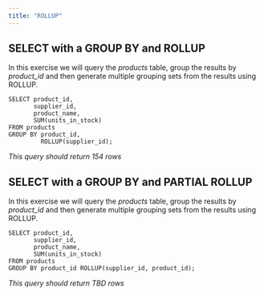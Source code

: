 ```yaml
---
title: "ROLLUP"
---
```


## SELECT with a GROUP BY and ROLLUP

In this exercise we will query the _products_ table, group the results by _product\_id_ and then generate multiple grouping sets from the results using ROLLUP.

```
SELECT product_id,
       supplier_id,
       product_name,
       SUM(units_in_stock)
FROM products
GROUP BY product_id,
         ROLLUP(supplier_id);
```

_This query should return 154 rows_

## SELECT with a GROUP BY and PARTIAL ROLLUP

In this exercise we will query the _products_ table, group the results by _product\_id_ and then generate multiple grouping sets from the results using ROLLUP.

```
SELECT product_id,
       supplier_id,
       product_name,
       SUM(units_in_stock)
FROM products
GROUP BY product_id ROLLUP(supplier_id, product_id);
```

_This query should return TBD rows_